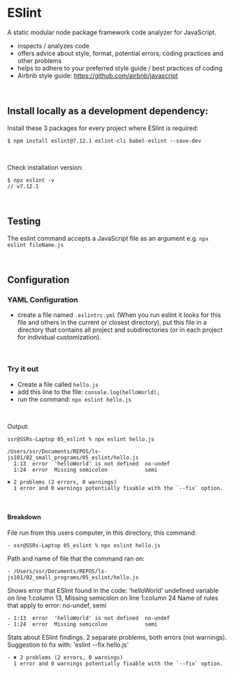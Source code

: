# ESlint

A static modular node package framework code analyzer for JavaScript.

- inspects / analyzes code
- offers advice about style, format, potential errors, coding practices and other problems
- helps to adhere to your preferred style guide / best practices of coding
- Airbnb style guide: <https://github.com/airbnb/javascript>

<br>

## Install locally as a development dependency:

Install these 3 packages for every project where ESlint is required:

```
$ npm install eslint@7.12.1 eslint-cli babel-eslint --save-dev
```

<br>

Check installation version:  

```
$ npx eslint -v
// v7.12.1
```

<br>

## Testing

The eslint command accepts a JavaScript file as an argument e.g. `npx eslint fileName.js`

<br>

## Configuration

### YAML Configuration

- create a file named `.eslintrc.yml` (When you run eslint it looks for this file and others in the current or closest directory), put this file in a directory that contains all project and subdirectories (or in each project for individual customization).

<br>

### Try it out

- Create a file called `hello.js`
- add this line to the file: `console.log(helloWorld);`
- run the command: `npx eslint hello.js`

<br> 

Output:  

```
ssr@SSRs-Laptop 05_eslint % npx eslint hello.js

/Users/ssr/Documents/REPOS/ls-js101/02_small_programs/05_eslint/hello.js
  1:13  error  'helloWorld' is not defined  no-undef
  1:24  error  Missing semicolon            semi

✖ 2 problems (2 errors, 0 warnings)
  1 error and 0 warnings potentially fixable with the `--fix` option.
```

<br>

#### Breakdown

File run from this users computer, in this directory, this command:  
```
- ssr@SSRs-Laptop 05_eslint % npx eslint hello.js
```

Path and name of file that the command ran on:  
```
- /Users/ssr/Documents/REPOS/ls-js101/02_small_programs/05_eslint/hello.js
```

Shows error that ESlint found in the code:
'helloWorld' undefined variable on line 1:column 13,
Missing semicolon on line 1:column 24
Name of rules that apply to error: no-undef, semi 
``` 
- 1:13  error  'helloWorld' is not defined  no-undef
- 1:24  error  Missing semicolon            semi
```

Stats about ESlint findings. 2 separate problems, both errors (not warnings). Suggestion to fix with: 'eslint --fix hello.js'  
```
- ✖ 2 problems (2 errors, 0 warnings)
  1 error and 0 warnings potentially fixable with the `--fix` option.
```